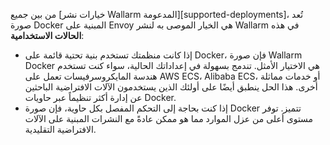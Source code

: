 من بين جميع [خيارات نشر Wallarm المدعومة][supported-deployments]، تُعد صورة Docker المبنية على Envoy هي الخيار الموصى به لنشر Wallarm في هذه **الحالات الاستخدامية**:

* إذا كانت منظمتك تستخدم بنية تحتية قائمة على Docker، فإن صورة Wallarm Docker هي الاختيار الأمثل. تندمج بسهولة في إعداداتك الحالية، سواء كنت تستخدم هندسة المايكروسرفيسات تعمل على AWS ECS، Alibaba ECS، أو خدمات مماثلة أخرى. هذا الحل ينطبق أيضًا على أولئك الذين يستخدمون الآلات الافتراضية الباحثين عن إدارة أكثر تنظيماً عبر حاويات Docker.
* إذا كنت بحاجة إلى التحكم المفصل بكل حاوية، فإن صورة Docker تتميز. توفر مستوى أعلى من عزل الموارد مما هو ممكن عادةً مع النشرات المبنية على الآلات الافتراضية التقليدية.
